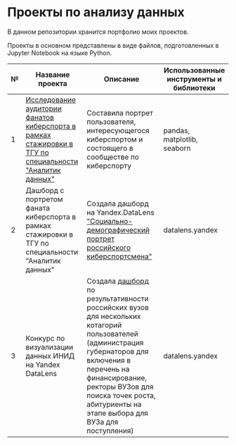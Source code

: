 # Проекты по анализу данных
В данном репозитории хранится портфолио моих проектов.

Проекты в основном представлены в виде файлов, подготовленных в Jupyter Notebook на языке Python.

№|Название проекта|Описание|Использованные инструменты и библиотеки
-|----------------|--------|---------------------------------------
1|[Исследование аудитории фанатов киберспорта в рамках стажировки в ТГУ по специальности "Аналитик данных"](https://github.com/Lenupcik/portfolio/blob/main/Cyber%20.ipynb) |Составила портрет пользователя, интересующегося киберспортом и состоящего в сообществе по киберспорту|pandas, matplotlib, seaborn
2|Дашборд с портретом фаната киберспорта в рамках стажировки в ТГУ по специальности "Аналитик данных"|Создала дашборд на Yandex.DataLens ["Cоциально-демографический портрет российского киберспортсмена"](https://datalens.yandex/daflqs6wae7i5)|datalens.yandex
3|Конкурс по визуализации данных ИНИД на Yandex DataLens| Создала [дашборд](https://datalens.yandex/1wwanbydjzsmt) по результативности российских вузов для нескольких котагорий пользователей (администрация губернаторов для включения в перечень на финансирование, ректоры ВУЗов для поиска точек роста, абитуриенты на этапе выбора для ВУЗа для поступления)|datalens.yandex

